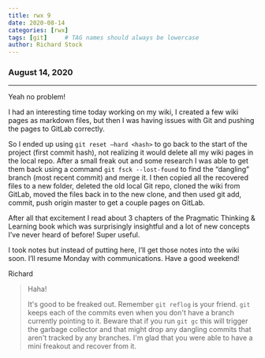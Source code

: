 ```yaml
---
title: rwx 9
date: 2020-08-14
categories: [rwx]
tags: [git]     # TAG names should always be lowercase
author: Richard Stock
---
```


### August 14, 2020
---

Yeah no problem!

I had an interesting time today working on my wiki, I created a few wiki pages as markdown files, but then I was having issues with Git and pushing the pages to GitLab correctly.

So I ended up using `git reset —hard <hash>` to go back to the start of the project (first commit hash), not realizing it would delete all my wiki pages in the local repo.  After a small freak out and some research I was able to get them back using a command `git fsck --lost-found` to find the “dangling” branch (most recent commit) and merge it.   I then copied all the recovered files to a new folder, deleted the old local Git repo, cloned the wiki from GitLab, moved the files back in to the new clone, and then used git add, commit, push origin master to get a couple pages on GitLab.

After all that excitement I read about 3 chapters of the Pragmatic Thinking & Learning book which was surprisingly insightful and a lot of new concepts I’ve never heard of before! Super useful.

I took notes but instead of putting here, I’ll get those notes into the wiki soon.  I’ll resume Monday with communications.  Have a good weekend!

Richard 

> Haha!
>
> It's good to be freaked out. Remember `git reflog` is your friend. `git` keeps each of the commits even when you don't have a branch currently pointing to it. Beware that if you run `git gc` this will trigger the garbage collector and that might drop any dangling commits that aren't tracked by any branches. I'm glad that you were able to have a mini freakout and recover from it.